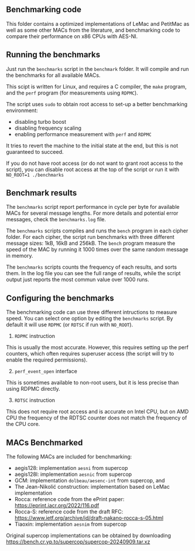 Benchmarking code
-----------------

This folder contains a optimized implementations of LeMac and PetitMac
as well as some other MACs from the literature, and benchmarking code
to compare their performance on x86 CPUs with AES-NI.

## Running the benchmarks

Just run the `benchmarks` script in the `benchmark` folder.
It will compile and run the benchmarks for all available MACs.

This scipt is written for Linux, and requires a C compiler, the `make`
program, and the `perf` program (for measurements using `RDPMC`).

The script uses `sudo` to obtain root access to set-up a better
benchmarking environment:
- disabling turbo boost
- disabling frequency scaling
- enabling performance measurement with `perf` and `RDPMC`

It tries to revert the machine to the initial state at the end, but this
is not guaranteed to succeed.

If you do not have root access (or do not want to grant root access to
the script), you can disable root access at the top of the script or run
it with `NO_ROOT=1 ./benchmarks`


## Benchmark results

The `benchmarks` script report performance in cycle per byte for
available MACs for several message lengths.  For more details and
potential error messages, check the `benchmarks.log` file.

The `benchmarks` scripts compiles and runs the `bench` program in each
cipher folder.  For each cipher, the script run benchmarks with three
different message sizes: 1kB, 16kB and 256kB.  The `bench` program
measure the speed of the MAC by running it 1000 times over the same
random message in memory.

The `benchmarks` scripts counts the frequency of each results, and sorts
them.  In the log file you can see the full range of results, while the
script output just reports the most commun value over 1000 runs.


## Configuring the benchmarks

The benchmarking code can use three different intructions to measure
speed.  You can select one option by editing the `benchmarks` script.
By default it will use `RDPMC` (or `RDTSC` if run with `NO_ROOT`).


1. `RDPMC` instruction

This is usually the most accurate.  However, this requires setting up
the perf counters, which often requires superuser access (the script
will try to enable the required permissions).

2. `perf_event_open` interface

This is sometimes available to non-root users, but it is less precise than
using RDPMC directly.

3. `RDTSC` instruction

This does not require root access and is accurate on Intel CPU, but on
AMD CPU the frequency of the RDTSC counter does not match the frequency
of the CPU core.

## MACs Benchmarked

The following MACs are included for benchmarking:

- aegis128: implementation `aesni` from supercop
- aegis128l: implementation `aesnic` from supercop
- GCM: implementation `dolbeau/aesenc-int` from supercop, and 
- The Jean-Nikolić construction: implementation based on LeMac implementation
- Rocca: reference code from the ePrint paper: https://eprint.iacr.org/2022/116.pdf
- Rocca-S: reference code from the draft RFC: https://www.ietf.org/archive/id/draft-nakano-rocca-s-05.html
- Tiaoxin: implementation `aesnim` from supercop

Original supercop implementations can be obtained by downloading https://bench.cr.yp.to/supercop/supercop-20240909.tar.xz
